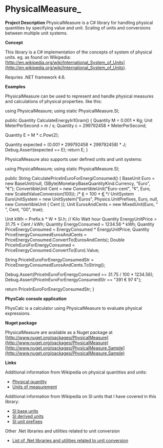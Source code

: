 # PhysicalMeasure_

**Project Description**
PhysicalMeasure is a C# library for handling physical quantities by specifying value and unit. Scaling of units and conversions between multiple unit systems.

**Concept**

This library is a C# implementation of the  concepts of system of physical units.  eg. as found on Wikipedia: [http://en.wikipedia.org/wiki/International_System_of_Units](http://en.wikipedia.org/wiki/International_System_of_Units).

Requries .NET framework 4.6.

**Examples**

PhysicalMeasure can be used to represent and handle physical measures and calculations of physical properties. like this:

using PhysicalMeasure;
using static PhysicalMeasure.SI;

public Quantity CalculateEnergyIn1Gram()
{
   Quantity M = 0.001 * Kg;
   Unit MeterPerSecond = m / s;
   Quantity c = 299792458 * MeterPerSecond;

   Quantity E = M * c.Pow(2);

   Quantity expected = (0.001 * 299792458 * 299792458) * J;
   Debug.Assert(expected == E);
   return E;
}

PhysicalMeasure also supports user defined units and unit systems:


using PhysicalMeasure;
using static PhysicalMeasure.SI;

public String CalculatePriceInEuroForEnergiConsumed()
{
   BaseUnit Euro = new BaseUnit(null, (SByte)MonetaryBaseQuantityKind.Currency, 
                                           "Euro", "€");
   ConvertibleUnit Cent = new ConvertibleUnit("Euro-cent", "¢", Euro, 
                            new ScaledValueConversion(100));  /* [¢](¢) = 100 * [€](€) */
   UnitSystem EuroUnitSystem = new UnitSystem("Euros", Physics.UnitPrefixes, Euro, null, 
                                               new ConvertibleUnit[]() { Cent });
   Unit EurosAndCents = new MixedUnit(Euro, " ", Cent, "00", true);

   Unit kWh = Prefix.k * W * SI.h; // Kilo Watt hour
   Quantity EnergyUnitPrice = 31.75 * Cent / kWh;
   Quantity EnergyConsumed = 1234.56 * kWh;
   Quantity PriceEnergyConsumed = EnergyConsumed * EnergyUnitPrice;
   Quantity PriceEnergyConsumedEurosAndCents =
                                           PriceEnergyConsumed.ConvertTo(EurosAndCents);
   Double PriceInEuroForEnergyConsumed = PriceEnergyConsumed.ConvertTo(Euro).Value;

   String PriceInEuroForEnergyConsumedStr = PriceEnergyConsumedEurosAndCents.ToString();

   Debug.Assert(PriceInEuroForEnergyConsumed == 31.75 / 100 * 1234.56);
   Debug.Assert(PriceInEuroForEnergyConsumedStr == "391 € 97 ¢");

   return PriceInEuroForEnergyConsumedStr;
}


**PhysCalc console application**

PhysCalc is a calculator using PhysicalMeasure to evaluate physical expressions. 

**Nuget package**

PhysicalMeasure are available as a Nuget package at 
   [http://www.nuget.org/packages/PhysicalMeasure](http://www.nuget.org/packages/PhysicalMeasure)
   [http://www.nuget.org/packages/PhysicalMeasure.Sample](http://www.nuget.org/packages/PhysicalMeasure.Sample)

**Links**

Additional information from Wikipedia on physical quantities and units:
 - [Physical quantity](http://en.wikipedia.org/wiki/Physical_quantity)
 - [Units of measurement](http://en.wikipedia.org/wiki/Units_of_measurement)

Additional information from Wikipedia on SI units that I have covered in this library:
 - [SI base units](http://en.wikipedia.org/wiki/SI_base_unit)
 - [SI derived units](http://en.wikipedia.org/wiki/SI_derived_unit)
 - [SI unit prefixes](http://en.wikipedia.org/wiki/SI_prefix)

Other .Net libraries and utilities related to unit conversion
 - [List of .Net libraries and utilities related to unit conversion](Links-to-other-.Net-libraries-and-utilities-related-to-unit-conversion)



